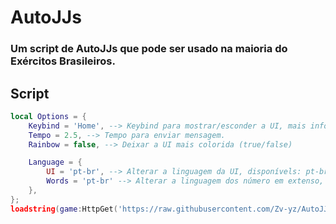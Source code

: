 # AutoJJs
### Um script de AutoJJs que pode ser usado na maioria do Exércitos Brasileiros.
> 
## Script
```lua
local Options = {
    Keybind = 'Home', --> Keybind para mostrar/esconder a UI, mais informações sobre KeyCode: https://create.roblox.com/docs/reference/engine/enums/KeyCode
    Tempo = 2.5, --> Tempo para enviar mensagem.
    Rainbow = false, --> Deixar a UI mais colorida (true/false)

    Language = {
        UI = 'pt-br', --> Alterar a linguagem da UI, disponívels: pt-br, en-us
        Words = 'pt-br' --> Alterar a linguagem dos número em extenso, disponívels: pt-br, en-us, es-es
    },
};
loadstring(game:HttpGet('https://raw.githubusercontent.com/Zv-yz/AutoJJs/main/Main.lua'))(Options);
```
